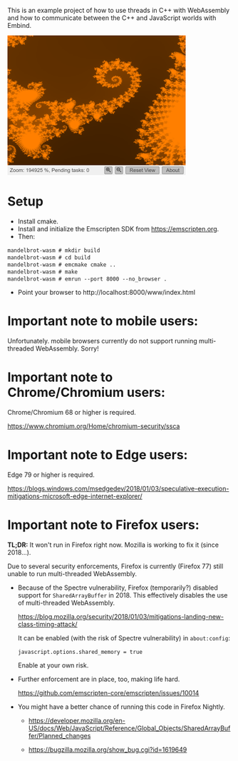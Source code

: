 This is an example project of how to use threads in C++ with WebAssembly and how
to communicate between the C++ and JavaScript worlds with Embind.

![Screenshot](screenshot.png)

# Setup

* Install cmake.
* Install and initialize the Emscripten SDK from https://emscripten.org.
* Then:
```
mandelbrot-wasm # mkdir build
mandelbrot-wasm # cd build
mandelbrot-wasm # emcmake cmake ..
mandelbrot-wasm # make
mandelbrot-wasm # emrun --port 8000 --no_browser .
```
* Point your browser to http://localhost:8000/www/index.html

# Important note to mobile users:

Unfortunately. mobile browsers currently do not support running multi-threaded WebAssembly. Sorry!

# Important note to Chrome/Chromium users:

Chrome/Chromium 68 or higher is required.

https://www.chromium.org/Home/chromium-security/ssca

# Important note to Edge users:

Edge 79 or higher is required.

https://blogs.windows.com/msedgedev/2018/01/03/speculative-execution-mitigations-microsoft-edge-internet-explorer/

# Important note to Firefox users:

**TL;DR:** It won't run in Firefox right now. Mozilla is working to fix it (since 2018...).

Due to several security enforcements, Firefox is currently (Firefox 77) still unable
to run multi-threaded WebAssembly.

* Because of the Spectre vulnerability, Firefox (temporarily?) disabled support
  for `SharedArrayBuffer` in 2018. This effectively disables the use of
  multi-threaded WebAssembly.

  https://blog.mozilla.org/security/2018/01/03/mitigations-landing-new-class-timing-attack/

  It can be enabled (with the risk of Spectre vulnerability) in `about:config`:
  ```
  javascript.options.shared_memory = true
  ```
  Enable at your own risk.

* Further enforcement are in place, too, making life hard.

  https://github.com/emscripten-core/emscripten/issues/10014

* You might have a better chance of running this code in Firefox Nightly.

  * https://developer.mozilla.org/en-US/docs/Web/JavaScript/Reference/Global_Objects/SharedArrayBuffer/Planned_changes

  * https://bugzilla.mozilla.org/show_bug.cgi?id=1619649
